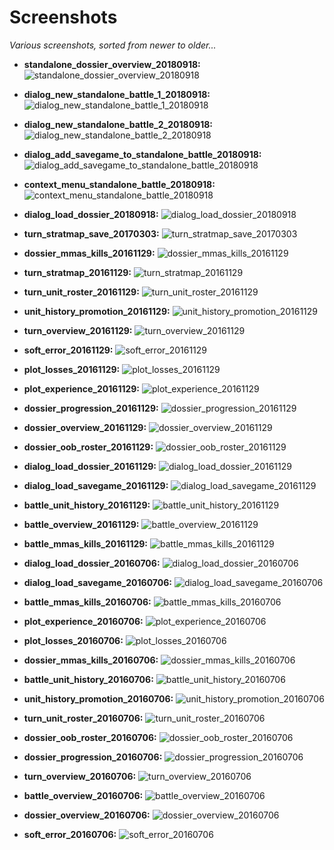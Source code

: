 # Screenshots
_Various screenshots, sorted from newer to older..._

* **standalone_dossier_overview_20180918:**
![standalone_dossier_overview_20180918](standalone_dossier_overview_20180918.png?raw=true "standalone_dossier_overview_20180918")

* **dialog_new_standalone_battle_1_20180918:**
![dialog_new_standalone_battle_1_20180918](dialog_new_standalone_battle_1_20180918.png?raw=true "dialog_new_standalone_battle_1_20180918")

* **dialog_new_standalone_battle_2_20180918:**
![dialog_new_standalone_battle_2_20180918](dialog_new_standalone_battle_2_20180918.png?raw=true "dialog_new_standalone_battle_2_20180918")

* **dialog_add_savegame_to_standalone_battle_20180918:**
![dialog_add_savegame_to_standalone_battle_20180918](dialog_add_savegame_to_standalone_battle_20180918.png?raw=true "dialog_add_savegame_to_standalone_battle_20180918")

* **context_menu_standalone_battle_20180918:**
![context_menu_standalone_battle_20180918](context_menu_standalone_battle_20180918.png?raw=true "context_menu_standalone_battle_20180918")

* **dialog_load_dossier_20180918:**
![dialog_load_dossier_20180918](dialog_load_dossier_20180918.png?raw=true "dialog_load_dossier_20180918")

* **turn_stratmap_save_20170303:**
![turn_stratmap_save_20170303](turn_stratmap_save_20170303.png?raw=true "turn_stratmap_save_20170303")

* **dossier_mmas_kills_20161129:**
![dossier_mmas_kills_20161129](dossier_mmas_kills_20161129.png?raw=true "dossier_mmas_kills_20161129")

* **turn_stratmap_20161129:**
![turn_stratmap_20161129](turn_stratmap_20161129.png?raw=true "turn_stratmap_20161129")

* **turn_unit_roster_20161129:**
![turn_unit_roster_20161129](turn_unit_roster_20161129.png?raw=true "turn_unit_roster_20161129")

* **unit_history_promotion_20161129:**
![unit_history_promotion_20161129](unit_history_promotion_20161129.png?raw=true "unit_history_promotion_20161129")

* **turn_overview_20161129:**
![turn_overview_20161129](turn_overview_20161129.png?raw=true "turn_overview_20161129")

* **soft_error_20161129:**
![soft_error_20161129](soft_error_20161129.png?raw=true "soft_error_20161129")

* **plot_losses_20161129:**
![plot_losses_20161129](plot_losses_20161129.png?raw=true "plot_losses_20161129")

* **plot_experience_20161129:**
![plot_experience_20161129](plot_experience_20161129.png?raw=true "plot_experience_20161129")

* **dossier_progression_20161129:**
![dossier_progression_20161129](dossier_progression_20161129.png?raw=true "dossier_progression_20161129")

* **dossier_overview_20161129:**
![dossier_overview_20161129](dossier_overview_20161129.png?raw=true "dossier_overview_20161129")

* **dossier_oob_roster_20161129:**
![dossier_oob_roster_20161129](dossier_oob_roster_20161129.png?raw=true "dossier_oob_roster_20161129")

* **dialog_load_dossier_20161129:**
![dialog_load_dossier_20161129](dialog_load_dossier_20161129.png?raw=true "dialog_load_dossier_20161129")

* **dialog_load_savegame_20161129:**
![dialog_load_savegame_20161129](dialog_load_savegame_20161129.png?raw=true "dialog_load_savegame_20161129")

* **battle_unit_history_20161129:**
![battle_unit_history_20161129](battle_unit_history_20161129.png?raw=true "battle_unit_history_20161129")

* **battle_overview_20161129:**
![battle_overview_20161129](battle_overview_20161129.png?raw=true "battle_overview_20161129")

* **battle_mmas_kills_20161129:**
![battle_mmas_kills_20161129](battle_mmas_kills_20161129.png?raw=true "battle_mmas_kills_20161129")

* **dialog_load_dossier_20160706:**
![dialog_load_dossier_20160706](dialog_load_dossier_20160706.png?raw=true "dialog_load_dossier_20160706")

* **dialog_load_savegame_20160706:**
![dialog_load_savegame_20160706](dialog_load_savegame_20160706.png?raw=true "dialog_load_savegame_20160706")

* **battle_mmas_kills_20160706:**
![battle_mmas_kills_20160706](battle_mmas_kills_20160706.png?raw=true "battle_mmas_kills_20160706")

* **plot_experience_20160706:**
![plot_experience_20160706](plot_experience_20160706.png?raw=true "plot_experience_20160706")

* **plot_losses_20160706:**
![plot_losses_20160706](plot_losses_20160706.png?raw=true "plot_losses_20160706")

* **dossier_mmas_kills_20160706:**
![dossier_mmas_kills_20160706](dossier_mmas_kills_20160706.png?raw=true "dossier_mmas_kills_20160706")

* **battle_unit_history_20160706:**
![battle_unit_history_20160706](battle_unit_history_20160706.png?raw=true "battle_unit_history_20160706")

* **unit_history_promotion_20160706:**
![unit_history_promotion_20160706](unit_history_promotion_20160706.png?raw=true "unit_history_promotion_20160706")

* **turn_unit_roster_20160706:**
![turn_unit_roster_20160706](turn_unit_roster_20160706.png?raw=true "turn_unit_roster_20160706")

* **dossier_oob_roster_20160706:**
![dossier_oob_roster_20160706](dossier_oob_roster_20160706.png?raw=true "dossier_oob_roster_20160706")

* **dossier_progression_20160706:**
![dossier_progression_20160706](dossier_progression_20160706.png?raw=true "dossier_progression_20160706")

* **turn_overview_20160706:**
![turn_overview_20160706](turn_overview_20160706.png?raw=true "turn_overview_20160706")

* **battle_overview_20160706:**
![battle_overview_20160706](battle_overview_20160706.png?raw=true "battle_overview_20160706")

* **dossier_overview_20160706:**
![dossier_overview_20160706](dossier_overview_20160706.png?raw=true "dossier_overview_20160706")

* **soft_error_20160706:**
![soft_error_20160706](soft_error_20160706.png?raw=true "soft_error_20160706")

